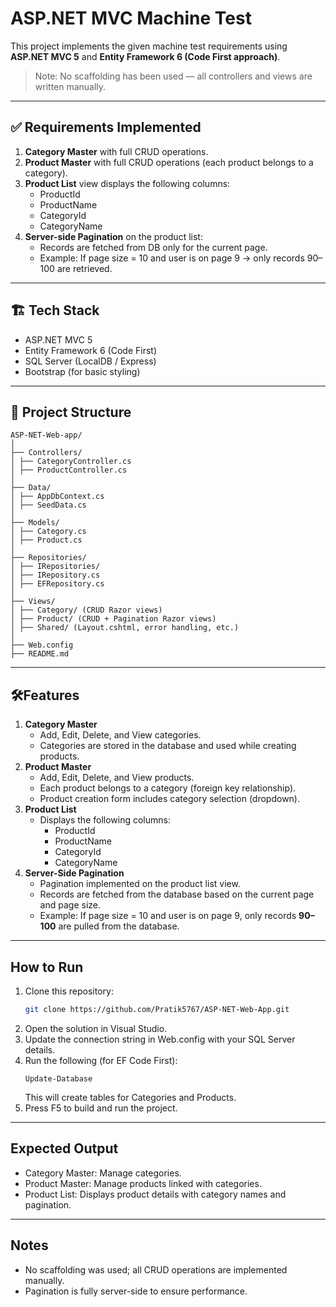 # ASP.NET MVC Machine Test

This project implements the given machine test requirements using **ASP.NET MVC 5** and **Entity Framework 6 (Code First approach)**.  
> Note: No scaffolding has been used — all controllers and views are written manually.

---

## ✅ Requirements Implemented
1. **Category Master** with full CRUD operations.  
2. **Product Master** with full CRUD operations (each product belongs to a category).  
3. **Product List** view displays the following columns:  
   - ProductId  
   - ProductName  
   - CategoryId  
   - CategoryName  
4. **Server-side Pagination** on the product list:  
   - Records are fetched from DB only for the current page.  
   - Example: If page size = 10 and user is on page 9 → only records 90–100 are retrieved.  

---

## 🏗️ Tech Stack
- ASP.NET MVC 5  
- Entity Framework 6 (Code First)  
- SQL Server (LocalDB / Express)  
- Bootstrap (for basic styling)  

---

## 📂 Project Structure
```
ASP-NET-Web-app/
│
├── Controllers/
│ ├── CategoryController.cs
│ ├── ProductController.cs
│
├── Data/
│ ├── AppDbContext.cs
│ ├── SeedData.cs
│
├── Models/
│ ├── Category.cs
│ ├── Product.cs
│
├── Repositories/
│ ├── IRepositories/
│ ├── IRepository.cs
│ ├── EFRepository.cs
│
├── Views/
│ ├── Category/ (CRUD Razor views)
│ ├── Product/ (CRUD + Pagination Razor views)
│ ├── Shared/ (Layout.cshtml, error handling, etc.)
│
├── Web.config
├── README.md
```
---

## 🛠️Features
1. **Category Master**
   - Add, Edit, Delete, and View categories.  
   - Categories are stored in the database and used while creating products.
2. **Product Master**
   - Add, Edit, Delete, and View products.  
   - Each product belongs to a category (foreign key relationship).  
   - Product creation form includes category selection (dropdown).
3. **Product List**
   - Displays the following columns:
     - ProductId
     - ProductName
     - CategoryId
     - CategoryName
4. **Server-Side Pagination**
   - Pagination implemented on the product list view.  
   - Records are fetched from the database based on the current page and page size.  
   - Example: If page size = 10 and user is on page 9, only records **90–100** are pulled from the database.

---

## How to Run
1. Clone this repository:
   ```bash
   git clone https://github.com/Pratik5767/ASP-NET-Web-App.git
   ```
2. Open the solution in Visual Studio.
3. Update the connection string in Web.config with your SQL Server details.
4. Run the following (for EF Code First):
   ```
   Update-Database
   ```
   This will create tables for Categories and Products.
5. Press F5 to build and run the project.

---

## Expected Output
- Category Master: Manage categories.
- Product Master: Manage products linked with categories.
- Product List: Displays product details with category names and pagination.

---

## Notes
- No scaffolding was used; all CRUD operations are implemented manually.
- Pagination is fully server-side to ensure performance.
